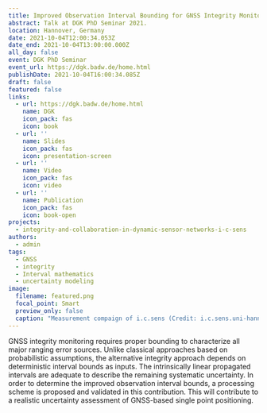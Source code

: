 ```yaml
---
title: Improved Observation Interval Bounding for GNSS Integrity Monitoring
abstract: Talk at DGK PhD Seminar 2021.
location: Hannover, Germany
date: 2021-10-04T12:00:34.053Z
date_end: 2021-10-04T13:00:00.000Z
all_day: false
event: DGK PhD Seminar
event_url: https://dgk.badw.de/home.html
publishDate: 2021-10-04T16:00:34.085Z
draft: false
featured: false
links:
  - url: https://dgk.badw.de/home.html
    name: DGK
    icon_pack: fas
    icon: book
  - url: ''
    name: Slides
    icon_pack: fas
    icon: presentation-screen
  - url: ''
    name: Video
    icon_pack: fas
    icon: video
  - url: ''
    name: Publication
    icon_pack: fas
    icon: book-open
projects:
  - integrity-and-collaboration-in-dynamic-sensor-networks-i-c-sens
authors:
  - admin
tags:
  - GNSS
  - integrity
  - Interval mathematics
  - uncertainty modeling
image:
  filename: featured.png
  focal_point: Smart
  preview_only: false
  caption: "Measurement compaign of i.c.sens (Credit: i.c.sens.uni-hannover.de)"
---
```

GNSS integrity monitoring requires proper bounding to characterize all major ranging error sources. Unlike classical approaches based on probabilistic assumptions, the alternative integrity approach depends on deterministic interval bounds as inputs. The intrinsically linear propagated intervals are adequate to describe the remaining systematic uncertainty. In order to determine the improved observation interval bounds, a processing scheme is proposed and validated in this contribution. This will contribute to a realistic uncertainty assessment of GNSS-based single point positioning.
